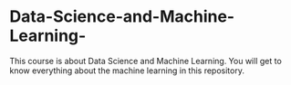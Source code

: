 # Data-Science-and-Machine-Learning-
This course is about Data Science and Machine Learning. You will get to know everything about the machine learning in this repository.


<!-- Hello it's me prayag with the machine learning course -->